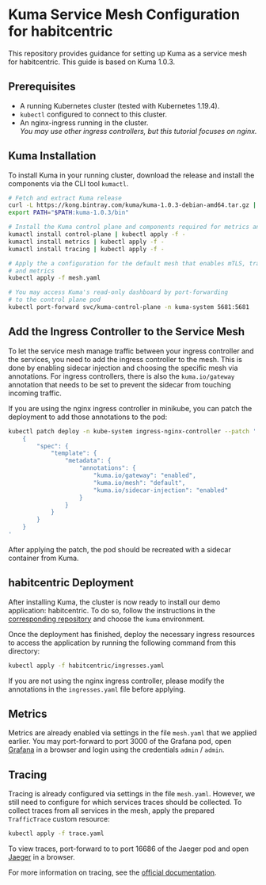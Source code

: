# Kuma Service Mesh Configuration for habitcentric

This repository provides guidance for setting up Kuma as a service mesh for
habitcentric. This guide is based on Kuma 1.0.3.

## Prerequisites

- A running Kubernetes cluster (tested with Kubernetes 1.19.4).
- `kubectl` configured to connect to this cluster.
- An nginx-ingress running in the cluster. \
  _You may use other ingress controllers, but this tutorial focuses on nginx._

## Kuma Installation

To install Kuma in your running cluster, download the release and install the
components via the CLI tool `kumactl`.

```sh
# Fetch and extract Kuma release
curl -L https://kong.bintray.com/kuma/kuma-1.0.3-debian-amd64.tar.gz | tar -xz
export PATH="$PATH:kuma-1.0.3/bin"

# Install the Kuma control plane and components required for metrics and tracing
kumactl install control-plane | kubectl apply -f -
kumactl install metrics | kubectl apply -f -
kumactl install tracing | kubectl apply -f -

# Apply the a configuration for the default mesh that enables mTLS, tracing
# and metrics
kubectl apply -f mesh.yaml

# You may access Kuma's read-only dashboard by port-forwarding
# to the control plane pod
kubectl port-forward svc/kuma-control-plane -n kuma-system 5681:5681
```

## Add the Ingress Controller to the Service Mesh

To let the service mesh manage traffic between your ingress controller and the
services, you need to add the ingress controller to the mesh. This is done by
enabling sidecar injection and choosing the specific mesh via annotations. For
ingress controllers, there is also the `kuma.io/gateway` annotation that needs
to be set to prevent the sidecar from touching incoming traffic.

If you are using the nginx ingress controller in minikube, you can patch the
deployment to add those annotations to the pod:

```sh
kubectl patch deploy -n kube-system ingress-nginx-controller --patch '
    {
        "spec": {
            "template": {
                "metadata": {
                    "annotations": {
                        "kuma.io/gateway": "enabled",
                        "kuma.io/mesh": "default",
                        "kuma.io/sidecar-injection": "enabled"
                    }
                }
            }
        }
    }
'
```

After applying the patch, the pod should be recreated with a sidecar container
from Kuma.

## habitcentric Deployment

After installing Kuma, the cluster is now ready to install our demo application:
habitcentric. To do so, follow the instructions in the [corresponding
repository](https://gitlab.com/habitcentric-infrastructure/hc-kubernetes) and
choose the `kuma` environment.

Once the deployment has finished, deploy the necessary ingress resources to
access the application by running the following command from this directory:

```bash
kubectl apply -f habitcentric/ingresses.yaml
```

If you are not using the nginx ingress controller, please modify the annotations
in the `ingresses.yaml` file before applying.

## Metrics

Metrics are already enabled via settings in the file `mesh.yaml` that we applied
earlier. You may port-forward to port 3000 of the Grafana pod, open
[Grafana](http://localhost:3000) in a browser and login using the credentials
`admin` / `admin`.

## Tracing

Tracing is already configured via settings in the file `mesh.yaml`. However, we
still need to configure for which services traces should be collected. To
collect traces from all services in the mesh, apply the prepared `TrafficTrace`
custom resource:

```sh
kubectl apply -f trace.yaml
```

To view traces, port-forward to to port 16686 of the Jaeger pod and open
[Jaeger](http://localhost:16686) in a browser.

For more information on tracing, see the [official
documentation](https://kuma.io/docs/1.0.3/policies/traffic-trace/).